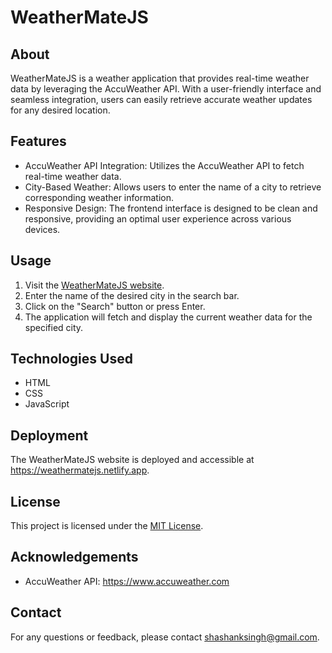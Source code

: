 <!DOCTYPE html>
<html lang="en">

<head>
  <meta charset="UTF-8">
  <meta name="viewport" content="width=device-width, initial-scale=1.0">
</head>

<body>
  <h1>WeatherMateJS</h1>

  <h2>About</h2>
  <p>
    WeatherMateJS is a weather application that provides real-time weather data by leveraging the AccuWeather API. With a
    user-friendly interface and seamless integration, users can easily retrieve accurate weather updates for any desired
    location.
  </p>

  <h2>Features</h2>
  <ul>
    <li>AccuWeather API Integration: Utilizes the AccuWeather API to fetch real-time weather data.</li>
    <li>City-Based Weather: Allows users to enter the name of a city to retrieve corresponding weather information.</li>
    <li>Responsive Design: The frontend interface is designed to be clean and responsive, providing an optimal user
      experience across various devices.</li>
  </ul>

  <h2>Usage</h2>
  <ol>
    <li>Visit the <a href="https://weathermatejs.netlify.app">WeatherMateJS website</a>.</li>
    <li>Enter the name of the desired city in the search bar.</li>
    <li>Click on the "Search" button or press Enter.</li>
    <li>The application will fetch and display the current weather data for the specified city.</li>
  </ol>

  <h2>Technologies Used</h2>
  <ul>
    <li>HTML</li>
    <li>CSS</li>
    <li>JavaScript</li>
  </ul>

  <h2>Deployment</h2>
  <p>
    The WeatherMateJS website is deployed and accessible at <a href="https://weathermatejs.netlify.app">https://weathermatejs.netlify.app</a>.
  </p>

  <h2>License</h2>
  <p>
    This project is licensed under the <a href="LICENSE">MIT License</a>.
  </p>

  <h2>Acknowledgements</h2>
  <ul>
    <li>AccuWeather API: <a href="https://www.accuweather.com">https://www.accuweather.com</a></li>
  </ul>

  <h2>Contact</h2>
  <p>
    For any questions or feedback, please contact <a href="mailto:shashanksingh.co243@example.com">shashanksingh@gmail.com</a>.
  </p>
</body>

</html>

